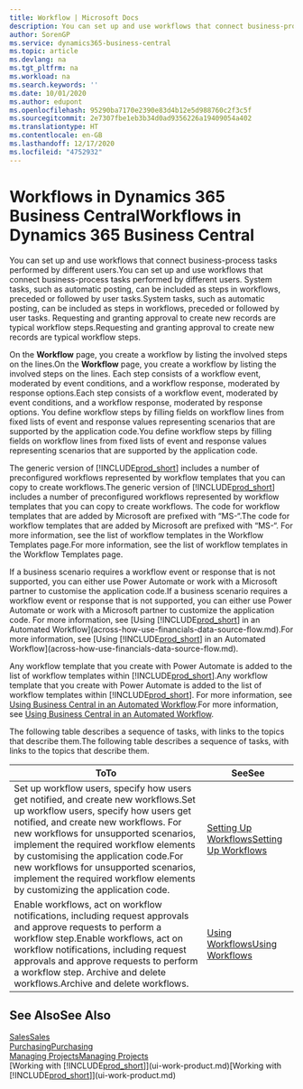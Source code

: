```yaml
---
title: Workflow | Microsoft Docs
description: You can set up and use workflows that connect business-process tasks performed by different users. System tasks, such as automatic posting, can be included as steps in workflows, preceded or followed by user tasks. Requesting and granting approval to create new records are typical workflow steps.
author: SorenGP
ms.service: dynamics365-business-central
ms.topic: article
ms.devlang: na
ms.tgt_pltfrm: na
ms.workload: na
ms.search.keywords: ''
ms.date: 10/01/2020
ms.author: edupont
ms.openlocfilehash: 95290ba7170e2390e83d4b12e5d988760c2f3c5f
ms.sourcegitcommit: 2e7307fbe1eb3b34d0ad9356226a19409054a402
ms.translationtype: HT
ms.contentlocale: en-GB
ms.lasthandoff: 12/17/2020
ms.locfileid: "4752932"
---
```

# <a name="workflows-in-dynamics-365-business-central"></a><span data-ttu-id="46991-105">Workflows in Dynamics 365 Business Central</span><span class="sxs-lookup"><span data-stu-id="46991-105">Workflows in Dynamics 365 Business Central</span></span>

<span data-ttu-id="46991-106">You can set up and use workflows that connect business-process tasks performed by different users.</span><span class="sxs-lookup"><span data-stu-id="46991-106">You can set up and use workflows that connect business-process tasks performed by different users.</span></span> <span data-ttu-id="46991-107">System tasks, such as automatic posting, can be included as steps in workflows, preceded or followed by user tasks.</span><span class="sxs-lookup"><span data-stu-id="46991-107">System tasks, such as automatic posting, can be included as steps in workflows, preceded or followed by user tasks.</span></span> <span data-ttu-id="46991-108">Requesting and granting approval to create new records are typical workflow steps.</span><span class="sxs-lookup"><span data-stu-id="46991-108">Requesting and granting approval to create new records are typical workflow steps.</span></span>  

 <span data-ttu-id="46991-109">On the **Workflow** page, you create a workflow by listing the involved steps on the lines.</span><span class="sxs-lookup"><span data-stu-id="46991-109">On the **Workflow** page, you create a workflow by listing the involved steps on the lines.</span></span> <span data-ttu-id="46991-110">Each step consists of a workflow event, moderated by event conditions, and a workflow response, moderated by response options.</span><span class="sxs-lookup"><span data-stu-id="46991-110">Each step consists of a workflow event, moderated by event conditions, and a workflow response, moderated by response options.</span></span> <span data-ttu-id="46991-111">You define workflow steps by filling fields on workflow lines from fixed lists of event and response values representing scenarios that are supported by the application code.</span><span class="sxs-lookup"><span data-stu-id="46991-111">You define workflow steps by filling fields on workflow lines from fixed lists of event and response values representing scenarios that are supported by the application code.</span></span>  

 <span data-ttu-id="46991-112">The generic version of [!INCLUDE[prod_short](includes/prod_short.md)] includes a number of preconfigured workflows represented by workflow templates that you can copy to create workflows.</span><span class="sxs-lookup"><span data-stu-id="46991-112">The generic version of [!INCLUDE[prod_short](includes/prod_short.md)] includes a number of preconfigured workflows represented by workflow templates that you can copy to create workflows.</span></span> <span data-ttu-id="46991-113">The code for workflow templates that are added by Microsoft are prefixed with “MS-“.</span><span class="sxs-lookup"><span data-stu-id="46991-113">The code for workflow templates that are added by Microsoft are prefixed with “MS-“.</span></span> <span data-ttu-id="46991-114">For more information, see the list of workflow templates in the Workflow Templates page.</span><span class="sxs-lookup"><span data-stu-id="46991-114">For more information, see the list of workflow templates in the Workflow Templates page.</span></span>  

 <span data-ttu-id="46991-115">If a business scenario requires a workflow event or response that is not supported, you can either use Power Automate or work with a Microsoft partner to customise the application code.</span><span class="sxs-lookup"><span data-stu-id="46991-115">If a business scenario requires a workflow event or response that is not supported, you can either use Power Automate or work with a Microsoft partner to customize the application code.</span></span> <span data-ttu-id="46991-116">For more information, see [Using [!INCLUDE[prod_short](includes/prod_short.md)] in an Automated Workflow](across-how-use-financials-data-source-flow.md).</span><span class="sxs-lookup"><span data-stu-id="46991-116">For more information, see [Using [!INCLUDE[prod_short](includes/prod_short.md)] in an Automated Workflow](across-how-use-financials-data-source-flow.md).</span></span>

<span data-ttu-id="46991-117">Any workflow template that you create with Power Automate is added to the list of workflow templates within [!INCLUDE[prod_short](includes/prod_short.md)].</span><span class="sxs-lookup"><span data-stu-id="46991-117">Any workflow template that you create with Power Automate is added to the list of workflow templates within [!INCLUDE[prod_short](includes/prod_short.md)].</span></span> <span data-ttu-id="46991-118">For more information, see [Using Business Central in an Automated Workflow](across-how-use-financials-data-source-flow.md).</span><span class="sxs-lookup"><span data-stu-id="46991-118">For more information, see [Using Business Central in an Automated Workflow](across-how-use-financials-data-source-flow.md).</span></span>  

 <span data-ttu-id="46991-119">The following table describes a sequence of tasks, with links to the topics that describe them.</span><span class="sxs-lookup"><span data-stu-id="46991-119">The following table describes a sequence of tasks, with links to the topics that describe them.</span></span>  

|<span data-ttu-id="46991-120">**To**</span><span class="sxs-lookup"><span data-stu-id="46991-120">**To**</span></span>|<span data-ttu-id="46991-121">**See**</span><span class="sxs-lookup"><span data-stu-id="46991-121">**See**</span></span>|  
|------------|-------------|  
|<span data-ttu-id="46991-122">Set up workflow users, specify how users get notified, and create new workflows.</span><span class="sxs-lookup"><span data-stu-id="46991-122">Set up workflow users, specify how users get notified, and create new workflows.</span></span> <span data-ttu-id="46991-123">For new workflows for unsupported scenarios, implement the required workflow elements by customising the application code.</span><span class="sxs-lookup"><span data-stu-id="46991-123">For new workflows for unsupported scenarios, implement the required workflow elements by customizing the application code.</span></span>|[<span data-ttu-id="46991-124">Setting Up Workflows</span><span class="sxs-lookup"><span data-stu-id="46991-124">Setting Up Workflows</span></span>](across-set-up-workflows.md)|  
|<span data-ttu-id="46991-125">Enable workflows, act on workflow notifications, including request approvals and approve requests to perform a workflow step.</span><span class="sxs-lookup"><span data-stu-id="46991-125">Enable workflows, act on workflow notifications, including request approvals and approve requests to perform a workflow step.</span></span> <span data-ttu-id="46991-126">Archive and delete workflows.</span><span class="sxs-lookup"><span data-stu-id="46991-126">Archive and delete workflows.</span></span>|[<span data-ttu-id="46991-127">Using Workflows</span><span class="sxs-lookup"><span data-stu-id="46991-127">Using Workflows</span></span>](across-use-workflows.md)|  

## <a name="see-also"></a><span data-ttu-id="46991-128">See Also</span><span class="sxs-lookup"><span data-stu-id="46991-128">See Also</span></span>

[<span data-ttu-id="46991-129">Sales</span><span class="sxs-lookup"><span data-stu-id="46991-129">Sales</span></span>](sales-manage-sales.md)  
[<span data-ttu-id="46991-130">Purchasing</span><span class="sxs-lookup"><span data-stu-id="46991-130">Purchasing</span></span>](purchasing-manage-purchasing.md)  
[<span data-ttu-id="46991-131">Managing Projects</span><span class="sxs-lookup"><span data-stu-id="46991-131">Managing Projects</span></span>](projects-manage-projects.md)  
<span data-ttu-id="46991-132">[Working with [!INCLUDE[prod_short](includes/prod_short.md)]](ui-work-product.md)</span><span class="sxs-lookup"><span data-stu-id="46991-132">[Working with [!INCLUDE[prod_short](includes/prod_short.md)]](ui-work-product.md)</span></span>  
